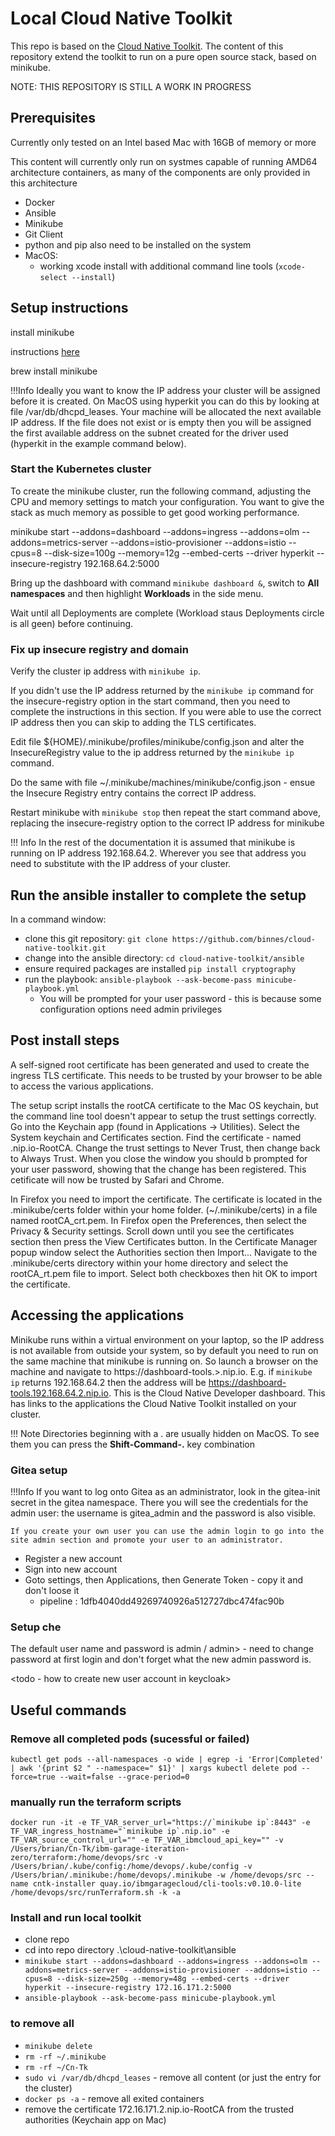 # Local Cloud Native Toolkit

This repo is based on the [Cloud Native Toolkit](https://cloudnativetoolkit.dev).  The content of this repository extend the toolkit to run on a pure open source stack, based on minikube.

NOTE:  THIS REPOSITORY IS STILL A WORK IN PROGRESS

## Prerequisites

Currently only tested on an Intel based Mac with 16GB of memory or more

This content will currently only run on systmes capable of running AMD64 architecture containers, as many of the components are only provided in this architecture

- Docker
- Ansible
- Minikube
- Git Client
- python and pip also need to be installed on the system
- MacOS:
  - working xcode install with additional command line tools (```xcode-select --install```)


## Setup instructions

install minikube

instructions [here](https://minikube.sigs.k8s.io/docs/start/)

brew install minikube

!!!Info
    Ideally you want to know the IP address your cluster will be assigned before it is created.  On MacOS using hyperkit you can do this by looking at file /var/db/dhcpd_leases.  Your machine will be allocated the next available IP address.  If the file does not exist or is empty then you will be assigned the first available address on the subnet created for the driver used (hyperkit in the example command below).

### Start the Kubernetes cluster

To create the minikube cluster, run the following command, adjusting the CPU and memory settings to match your configuration.  You want to give the stack as much memory as possible to get good working performance.

minikube start --addons=dashboard --addons=ingress --addons=olm --addons=metrics-server --addons=istio-provisioner --addons=istio --cpus=8 --disk-size=100g --memory=12g --embed-certs --driver hyperkit --insecure-registry 192.168.64.2:5000

Bring up the dashboard with command ```minikube dashboard &```, switch to **All namespaces** and then highlight **Workloads** in the side menu.  

Wait until all Deployments are complete (Workload staus Deployments circle is all geen) before continuing.

### Fix up insecure registry and domain

Verify the cluster ip address with ```minikube ip```.

If you didn't use the IP address returned by the ```minikube ip``` command for the insecure-registry option in the start command, then you need to complete the instructions in this section.  If you were able to use the correct IP address then you can skip to adding the TLS certificates.

Edit file ${HOME}/.minikube/profiles/minikube/config.json and alter the InsecureRegistry value to the ip address returned by the ```minikube ip``` command.

Do the same with file ~/.minikube/machines/minikube/config.json - ensue the Insecure Registry entry contains the correct IP address.

Restart minikube with ```minikube stop``` then repeat the start command above, replacing the insecure-registry option to the correct IP address for minikube

!!! Info
    In the rest of the documentation it is assumed that minikube is running on IP address 192.168.64.2.  Wherever you see that address you need to substitute with the IP address of your cluster.

## Run the ansible installer to complete the setup

In a command window:

- clone this git repository: ```git clone https://github.com/binnes/cloud-native-toolkit.git```
- change into the ansible directory: ```cd cloud-native-toolkit/ansible```
- ensure required packages are installed ```pip install cryptography```
- run the playbook: ```ansible-playbook --ask-become-pass minicube-playbook.yml```
  - You will be prompted for your user password - this is because some configuration options need admin privileges


## Post install steps

A self-signed root certificate has been generated and used to create the ingress TLS certificate.  This needs to be trusted by your browser to be able to access the various applications.

The setup script installs the rootCA certificate to the Mac OS keychain, but the command line tool doesn't appear to setup the trust settings correctly.  Go into the Keychain app (found in Applications -> Utilities).  Select the System keychain and Certificates section.  Find the certificate - named <IP address>.nip.io-RootCA.  Change the trust settings to Never Trust, then change back to Always Trust.  When you close the window you should b prompted for your user password, showing that the change has been registered.  This cetificate will now be trusted by Safari and Chrome.

In Firefox you need to import the certificate.  The certificate is located in the .minikube/certs folder within your home folder. (~/.minikube/certs) in a file named rootCA_crt.pem.  In Firefox open the Preferences, then select the Privacy & Security settings.  Scroll down until you see the certificates section then press the View Certificates button.  In the Certificate Manager popup window select the Authorities section then Import... Navigate to the .minikube/certs directory within your home directory and select the rootCA_rt.pem file to import.  Select both checkboxes then hit OK to import the certificate.

## Accessing the applications

Minikube runs within a virtual environment on your laptop, so the IP address is not available from outside your system, so by default you need to run on the same machine that minikube is running on.  So launch a browser on the machine and navigate to https://dashboard-tools.<ip address>>.nip.io.  E.g. if ```minikube ip``` returns 192.168.64.2 then the address will be https://dashboard-tools.192.168.64.2.nip.io.  This is the Cloud Native Developer dashboard.  This has links to the applications the Cloud Native Toolkit installed on your cluster.

!!! Note
    Directories beginning with a . are usually hidden on MacOS.  To see them you can press the **Shift-Command-.** key combination

### Gitea setup

!!!Info
    If you want to log onto Gitea as an administrator, look in the gitea-init secret in the gitea namespace.  There you will see the credentials for the admin user: the username is gitea_admin and the password is also visible.  
    
    If you create your own user you can use the admin login to go into the site admin section and promote your user to an administrator.

- Register a new account
- Sign into new account
- Goto settings, then Applications, then Generate Token - copy it and don't loose it
    - pipeline : 1dfb4040dd49269740926a512727dbc474fac90b

### Setup che

The default user name and password is admin / admin> - need to change password at first login and don't forget what the new admin password is.

<todo - how to create new user account in keycloak>

## Useful commands

### Remove all completed pods (sucessful or failed)

```kubectl get pods --all-namespaces -o wide | egrep -i 'Error|Completed' | awk '{print $2 " --namespace=" $1}' | xargs kubectl delete pod --force=true --wait=false --grace-period=0```

### manually run the terraform scripts

```docker run -it -e TF_VAR_server_url="https://`minikube ip`:8443" -e TF_VAR_ingress_hostname="`minikube ip`.nip.io" -e TF_VAR_source_control_url="" -e TF_VAR_ibmcloud_api_key="" -v /Users/brian/Cn-Tk/ibm-garage-iteration-zero/terraform:/home/devops/src -v /Users/brian/.kube/config:/home/devops/.kube/config -v /Users/brian/.minikube:/home/devops/.minikube -w /home/devops/src --name cntk-installer quay.io/ibmgaragecloud/cli-tools:v0.10.0-lite /home/devops/src/runTerraform.sh -k -a```

### Install and run local toolkit

- clone repo
- cd into repo directory .\cloud-native-toolkit\ansible
- ```minikube start --addons=dashboard --addons=ingress --addons=olm --addons=metrics-server --addons=istio-provisioner --addons=istio --cpus=8 --disk-size=250g --memory=48g --embed-certs --driver hyperkit --insecure-registry 172.16.171.2:5000```
- ```ansible-playbook --ask-become-pass minicube-playbook.yml```

### to remove all

- ```minikube delete```
- ```rm -rf ~/.minikube```
- ```rm -rf ~/Cn-Tk```
- ```sudo vi /var/db/dhcpd_leases``` - remove all content (or just the entry for the cluster)
- ```docker ps -a``` - remove all exited containers
- remove the certificate 172.16.171.2.nip.io-RootCA from the trusted authorities (Keychain app on Mac)